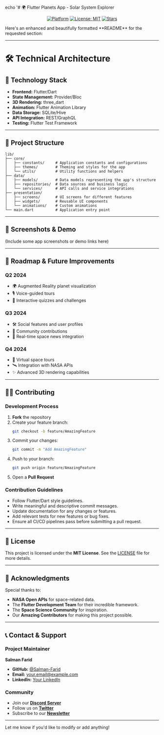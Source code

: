 echo '# 🌍 Flutter Planets App - Solar System Explorer

<p align="center">
</p>

<p align="center">
  <a href="https://flutter.dev"><img src="https://img.shields.io/badge/Platform-Flutter-02569B?logo=flutter" alt="Platform"></a>
  <a href="https://opensource.org/licenses/MIT"><img src="https://img.shields.io/badge/License-MIT-yellow.svg" alt="License: MIT"></a>
  <a href="https://github.com/Salman-Farid/flutter_planets_app/stargazers"><img src="https://img.shields.io/github/stars/Salman-Farid/flutter_planets_app" alt="Stars"></a>
</p>
Here's an enhanced and beautifully formatted **README** for the requested section:

---

# 🛠️ Technical Architecture

## 🚀 Technology Stack
- **Frontend:** Flutter/Dart  
- **State Management:** Provider/Bloc  
- **3D Rendering:** three_dart  
- **Animation:** Flutter Animation Library  
- **Data Storage:** SQLite/Hive  
- **API Integration:** REST/GraphQL  
- **Testing:** Flutter Test Framework  

---

## 📂 Project Structure
```
lib/
├── core/
│   ├── constants/     # Application constants and configurations
│   ├── themes/        # Theming and styles for the app
│   └── utils/         # Utility functions and helpers
├── data/
│   ├── models/        # Data models representing the app's structure
│   ├── repositories/  # Data sources and business logic
│   └── services/      # API calls and service integrations
├── presentation/
│   ├── screens/       # UI screens for different features
│   ├── widgets/       # Reusable UI components
│   └── animations/    # Custom animations
└── main.dart          # Application entry point
```

---

## 📸 Screenshots & Demo  
(Include some app screenshots or demo links here)

---

## 🎯 Roadmap & Future Improvements
### **Q2 2024**
- 🌍 Augmented Reality planet visualization  
- 🎙️ Voice-guided tours  
- 🧠 Interactive quizzes and challenges  

### **Q3 2024**
- 🛠️ Social features and user profiles  
- 🤝 Community contributions  
- 📰 Real-time space news integration  

### **Q4 2024**
- 🚀 Virtual space tours  
- 🛰️ Integration with NASA APIs  
- ✨ Advanced 3D rendering capabilities  

---

## 👨‍💻 Contributing

### Development Process
1. **Fork** the repository  
2. Create your feature branch:  
   ```bash
   git checkout -b feature/AmazingFeature
   ```  
3. Commit your changes:  
   ```bash
   git commit -m "Add AmazingFeature"
   ```  
4. Push to your branch:  
   ```bash
   git push origin feature/AmazingFeature
   ```  
5. Open a **Pull Request**  

### Contribution Guidelines
- Follow Flutter/Dart style guidelines.  
- Write meaningful and descriptive commit messages.  
- Update documentation for any changes or features.  
- Add relevant tests for new features or bug fixes.  
- Ensure all CI/CD pipelines pass before submitting a pull request.

---

## 📄 License
This project is licensed under the **MIT License**. See the [LICENSE](LICENSE) file for more details.

---

## 🙏 Acknowledgments
Special thanks to:  
- **NASA Open APIs** for space-related data.  
- The **Flutter Development Team** for their incredible framework.  
- The **Space Science Community** for inspiration.  
- Our **Amazing Contributors** for making this project possible.

---

## 📞 Contact & Support

### Project Maintainer
**Salman Farid**  
- **GitHub:** [@Salman-Farid](https://github.com/Salman-Farid)  
- **Email:** your.email@example.com  
- **LinkedIn:** [Your LinkedIn](#)  

### Community  
- Join our [**Discord Server**](#)  
- Follow us on [**Twitter**](#)  
- Subscribe to our [**Newsletter**](#)

--- 

Let me know if you'd like to modify or add anything!
